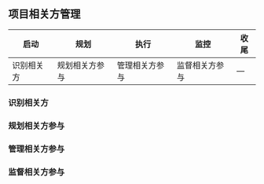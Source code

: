 ## 项目相关方管理

| 启动 | 规划 | 执行 | 监控 | 收尾 |
| -- | -- | -- | -- | -- |
| 识别相关方 | 规划相关方参与 | 管理相关方参与 | 监督相关方参与 | — |


### 识别相关方
### 规划相关方参与
### 管理相关方参与
### 监督相关方参与